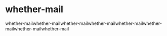 # whether-mail
whether-mailwhether-mailwhether-mailwhether-mailwhether-mailwhether-mailwhether-mailwhether-mail
